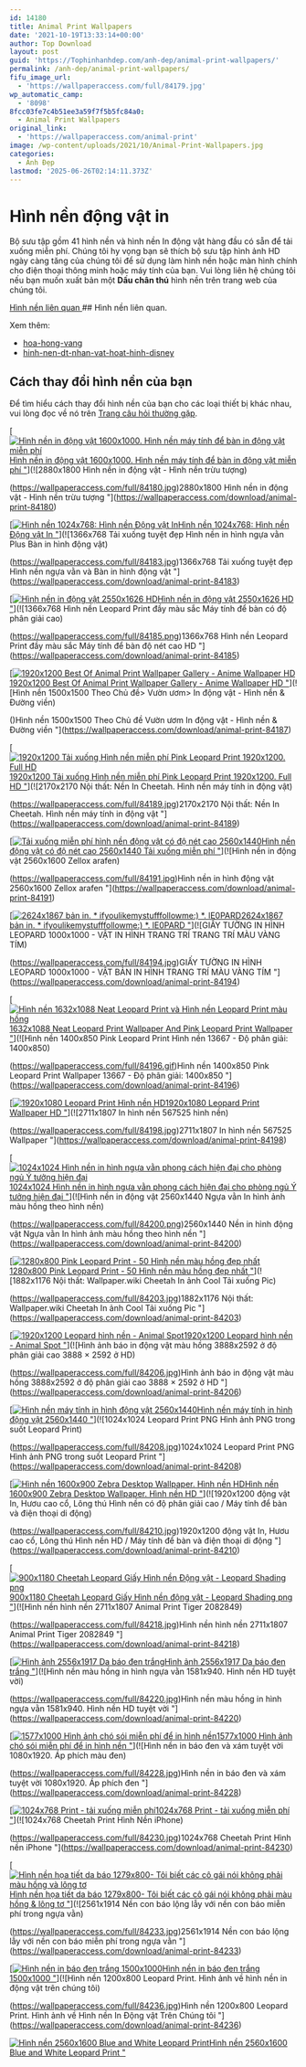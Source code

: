 ```yaml
---
id: 14180
title: Animal Print Wallpapers
date: '2021-10-19T13:33:14+00:00'
author: Top Download
layout: post
guid: 'https://Tophinhanhdep.com/anh-dep/animal-print-wallpapers/'
permalink: /anh-dep/animal-print-wallpapers/
fifu_image_url:
  - 'https://wallpaperaccess.com/full/84179.jpg'
wp_automatic_camp:
  - '8098'
8fcc03fe7c4b51ee3a59f7f5b5fc84a0:
  - Animal Print Wallpapers
original_link:
  - 'https://wallpaperaccess.com/animal-print'
image: /wp-content/uploads/2021/10/Animal-Print-Wallpapers.jpg
categories:
  - Ảnh Đẹp
lastmod: '2025-06-26T02:14:11.373Z'
---
```

# Hình nền động vật in

Bộ sưu tập gồm 41 hình nền và hình nền In động vật hàng đầu có sẵn để tải xuống miễn phí. Chúng tôi hy vọng bạn sẽ thích bộ sưu tập hình ảnh HD ngày càng tăng của chúng tôi để sử dụng làm hình nền hoặc màn hình chính cho điện thoại thông minh hoặc máy tính của bạn. Vui lòng liên hệ chúng tôi nếu bạn muốn xuất bản một **Dấu chân thú** hình nền trên trang web của chúng tôi.

[Hình nền liên quan ](#related) ## Hình nền liên quan.

   
 Xem thêm:

   
- [hoa-hong-vang](https://tophinhanhdep.com/hoa-hong/hoa-hong-vang/)
- [hinh-nen-dt-nhan-vat-hoat-hinh-disney](https://tophinhanhdep.com/hinh-nen-dep/hinh-nen-dt-nhan-vat-hoat-hinh-disney/)

## Cách thay đổi hình nền của bạn

Để tìm hiểu cách thay đổi hình nền của bạn cho các loại thiết bị khác nhau, vui lòng đọc về nó trên [Trang câu hỏi thường gặp](https://tophinhanhdep.com/faq/).

  
[[![Hình nền in động vật 1600x1000.  Hình nền máy tính để bàn in động vật miễn phí](https://wallpaperaccess.com/full/84179.jpg)Hình nền in động vật 1600x1000. Hình nền máy tính để bàn in động vật miễn phí "](https://wallpaperaccess.com/download/animal-print-84179)](![2880x1800 Hình nền in động vật - Hình nền trừu tượng)

(https://wallpaperaccess.com/full/84180.jpg)2880x1800 Hình nền in động vật - Hình nền trừu tượng "](https://wallpaperaccess.com/download/animal-print-84180)

[[![Hình nền 1024x768: Hình nền Động vật In](https://wallpaperaccess.com/full/84182.jpg)Hình nền 1024x768: Hình nền Động vật In "](https://wallpaperaccess.com/download/animal-print-84182)](![1366x768 Tải xuống tuyệt đẹp Hình nền in hình ngựa vằn Plus Bàn in hình động vật)

(https://wallpaperaccess.com/full/84183.jpg)1366x768 Tải xuống tuyệt đẹp Hình nền ngựa vằn và Bàn in hình động vật "](https://wallpaperaccess.com/download/animal-print-84183)

[[![Hình nền in động vật 2550x1626 HD](https://wallpaperaccess.com/full/84184.jpg)Hình nền in động vật 2550x1626 HD "](https://wallpaperaccess.com/download/animal-print-84184)](![1366x768 Hình nền Leopard Print đầy màu sắc Máy tính để bàn có độ phân giải cao)

(https://wallpaperaccess.com/full/84185.png)1366x768 Hình nền Leopard Print đầy màu sắc Máy tính để bàn độ nét cao HD "](https://wallpaperaccess.com/download/animal-print-84185)

[[![1920x1200 Best Of Animal Print Wallpaper Gallery - Anime Wallpaper HD](https://wallpaperaccess.com/full/84186.jpg)1920x1200 Best Of Animal Print Wallpaper Gallery - Anime Wallpaper HD "](https://wallpaperaccess.com/download/animal-print-84186)](![Hình nền 1500x1500 Theo Chủ đề> Vườn ươm> In động vật - Hình nền & Đường viền)

()Hình nền 1500x1500 Theo Chủ đề Vườn ươm In động vật - Hình nền &amp; Đường viền "](https://wallpaperaccess.com/download/animal-print-84187)

[[![1920x1200 Tải xuống Hình nền miễn phí Pink Leopard Print 1920x1200.  Full HD](https://wallpaperaccess.com/full/84188.jpg)1920x1200 Tải xuống Hình nền miễn phí Pink Leopard Print 1920x1200. Full HD "](https://wallpaperaccess.com/download/animal-print-84188)](![2170x2170 Nội thất: Nền In Cheetah.  Hình nền máy tính in động vật)

(https://wallpaperaccess.com/full/84189.jpg)2170x2170 Nội thất: Nền In Cheetah. Hình nền máy tính in động vật "](https://wallpaperaccess.com/download/animal-print-84189)

[[![Tải xuống miễn phí hình nền động vật có độ nét cao 2560x1440](https://wallpaperaccess.com/full/84190.jpg)Hình nền động vật có độ nét cao 2560x1440 Tải xuống miễn phí "](https://wallpaperaccess.com/download/animal-print-84190)](![Hình nền in động vật 2560x1600 Zellox arafen)

(https://wallpaperaccess.com/full/84191.jpg)Hình nền in hình động vật 2560x1600 Zellox arafen "](https://wallpaperaccess.com/download/animal-print-84191)

[[![2624x1867 bản in.  * ifyoulikemystufffollowme:) *.  lE0PARD](https://wallpaperaccess.com/full/84192.jpg)2624x1867 bản in. \* ifyoulikemystufffollowme:) \*. lE0PARD "](https://wallpaperaccess.com/download/animal-print-84192)](![GIẤY TƯỜNG IN HÌNH LEOPARD 1000x1000 - VẬT IN HÌNH TRANG TRÍ TRANG TRÍ MÀU VÀNG TÍM)

(https://wallpaperaccess.com/full/84194.jpg)GIẤY TƯỜNG IN HÌNH LEOPARD 1000x1000 - VẬT BẢN IN HÌNH TRANG TRÍ MÀU VÀNG TÍM "](https://wallpaperaccess.com/download/animal-print-84194)

[[![Hình nền 1632x1088 Neat Leopard Print và Hình nền Leopard Print màu hồng](https://wallpaperaccess.com/full/84195.jpg)1632x1088 Neat Leopard Print Wallpaper And Pink Leopard Print Wallpaper "](https://wallpaperaccess.com/download/animal-print-84195)](![Hình nền 1400x850 Pink Leopard Print Hình nền 13667 - Độ phân giải: 1400x850)

(https://wallpaperaccess.com/full/84196.gif)Hình nền 1400x850 Pink Leopard Print Wallpaper 13667 - Độ phân giải: 1400x850 "](https://wallpaperaccess.com/download/animal-print-84196)

[[![1920x1080 Leopard Print Hình nền HD](https://wallpaperaccess.com/full/84197.jpg)1920x1080 Leopard Print Wallpaper HD "](https://wallpaperaccess.com/download/animal-print-84197)](![2711x1807 In hình nền 567525 hình nền)

(https://wallpaperaccess.com/full/84198.jpg)2711x1807 In hình nền 567525 Wallpaper "](https://wallpaperaccess.com/download/animal-print-84198)

[[![1024x1024 Hình nền in hình ngựa vằn phong cách hiện đại cho phòng ngủ Ý tưởng hiện đại](https://wallpaperaccess.com/full/84199.jpg)1024x1024 Hình nền in hình ngựa vằn phong cách hiện đại cho phòng ngủ Ý tưởng hiện đại "](https://wallpaperaccess.com/download/animal-print-84199)](![Hình nền in động vật 2560x1440 Ngựa vằn In hình ảnh màu hồng theo hình nền)

(https://wallpaperaccess.com/full/84200.png)2560x1440 Nền in hình động vật Ngựa vằn In hình ảnh màu hồng theo hình nền "](https://wallpaperaccess.com/download/animal-print-84200)

[[![1280x800 Pink Leopard Print - 50 Hình nền màu hồng đẹp nhất](https://wallpaperaccess.com/full/84201.jpg)1280x800 Pink Leopard Print - 50 Hình nền màu hồng đẹp nhất "](https://wallpaperaccess.com/download/animal-print-84201)](![1882x1176 Nội thất: Wallpaper.wiki Cheetah In ảnh Cool Tải xuống Pic)

(https://wallpaperaccess.com/full/84203.jpg)1882x1176 Nội thất: Wallpaper.wiki Cheetah In ảnh Cool Tải xuống Pic "](https://wallpaperaccess.com/download/animal-print-84203)

[[![1920x1200 Leopard hình nền - Animal Spot](https://wallpaperaccess.com/full/84204.jpg)1920x1200 Leopard hình nền - Animal Spot "](https://wallpaperaccess.com/download/animal-print-84204)](![Hình ảnh báo in động vật màu hồng 3888x2592 ở độ phân giải cao 3888 × 2592 ở HD)

(https://wallpaperaccess.com/full/84206.jpg)Hình ảnh báo in động vật màu hồng 3888x2592 ở độ phân giải cao 3888 × 2592 ở HD "](https://wallpaperaccess.com/download/animal-print-84206)

[[![Hình nền máy tính in hình động vật 2560x1440](https://wallpaperaccess.com/full/84207.png)Hình nền máy tính in hình động vật 2560x1440 "](https://wallpaperaccess.com/download/animal-print-84207)](![1024x1024 Leopard Print PNG Hình ảnh PNG trong suốt Leopard Print)

(https://wallpaperaccess.com/full/84208.jpg)1024x1024 Leopard Print PNG Hình ảnh PNG trong suốt Leopard Print "](https://wallpaperaccess.com/download/animal-print-84208)

[[![Hình nền 1600x900 Zebra Desktop Wallpaper.  Hình nền HD](https://wallpaperaccess.com/full/84209.jpg)Hình nền 1600x900 Zebra Desktop Wallpaper. Hình nền HD "](https://wallpaperaccess.com/download/animal-print-84209)](![1920x1200 động vật In, Hươu cao cổ, Lông thú Hình nền có độ phân giải cao / Máy tính để bàn và điện thoại di động)

(https://wallpaperaccess.com/full/84210.jpg)1920x1200 động vật In, Hươu cao cổ, Lông thú Hình nền HD / Máy tính để bàn và điện thoại di động "](https://wallpaperaccess.com/download/animal-print-84210)

[[![900x1180 Cheetah Leopard Giấy Hình nền Động vật - Leopard Shading png](https://wallpaperaccess.com/full/84211.jpg)900x1180 Cheetah Leopard Giấy Hình nền động vật - Leopard Shading png "](https://wallpaperaccess.com/download/animal-print-84211)](![Hình nền hình nền 2711x1807 Animal Print Tiger 2082849)

(https://wallpaperaccess.com/full/84218.jpg)Hình nền hình nền 2711x1807 Animal Print Tiger 2082849 "](https://wallpaperaccess.com/download/animal-print-84218)

[[![Hình ảnh 2556x1917 Da báo đen trắng](https://wallpaperaccess.com/full/84219.jpg)Hình ảnh 2556x1917 Da báo đen trắng "](https://wallpaperaccess.com/download/animal-print-84219)](![Hình nền màu hồng in hình ngựa vằn 1581x940.  Hình nền HD tuyệt vời)

(https://wallpaperaccess.com/full/84220.jpg)Hình nền màu hồng in hình ngựa vằn 1581x940. Hình nền HD tuyệt vời "](https://wallpaperaccess.com/download/animal-print-84220)

[[![1577x1000 Hình ảnh chó sói miễn phí để in hình nền](https://wallpaperaccess.com/full/84224.jpg)1577x1000 Hình ảnh chó sói miễn phí để in hình nền "](https://wallpaperaccess.com/download/animal-print-84224)](![Hình nền in báo đen và xám tuyệt vời 1080x1920.  Áp phích màu đen)

(https://wallpaperaccess.com/full/84228.jpg)Hình nền in báo đen và xám tuyệt vời 1080x1920. Áp phích đen "](https://wallpaperaccess.com/download/animal-print-84228)

[[![1024x768 Print - tải xuống miễn phí](https://wallpaperaccess.com/full/84229.jpg)1024x768 Print - tải xuống miễn phí "](https://wallpaperaccess.com/download/animal-print-84229)](![1024x768 Cheetah Print Hình Nền iPhone)

(https://wallpaperaccess.com/full/84230.jpg)1024x768 Cheetah Print Hình nền iPhone "](https://wallpaperaccess.com/download/animal-print-84230)

[[![Hình nền họa tiết da báo 1279x800- Tôi biết các cô gái nói không phải màu hồng và lông tơ](https://wallpaperaccess.com/full/84232.jpg)Hình nền họa tiết da báo 1279x800- Tôi biết các cô gái nói không phải màu hồng &amp; lông tơ "](https://wallpaperaccess.com/download/animal-print-84232)](![2561x1914 Nền con báo lộng lẫy với nền con báo miễn phí trong ngựa vằn)

(https://wallpaperaccess.com/full/84233.jpg)2561x1914 Nền con báo lộng lẫy với nền con báo miễn phí trong ngựa vằn "](https://wallpaperaccess.com/download/animal-print-84233)

[[![Hình nền in báo đen trắng 1500x1000](https://wallpaperaccess.com/full/84234.jpg)Hình nền in báo đen trắng 1500x1000 "](https://wallpaperaccess.com/download/animal-print-84234)](![Hình nền 1200x800 Leopard Print.  Hình ảnh về hình nền in động vật trên chúng tôi)

(https://wallpaperaccess.com/full/84236.jpg)Hình nền 1200x800 Leopard Print. Hình ảnh về Hình nền In Động vật Trên Chúng tôi "](https://wallpaperaccess.com/download/animal-print-84236)

[![Hình nền 2560x1600 Blue and White Leopard Print](https://wallpaperaccess.com/full/84242.jpg)Hình nền 2560x1600 Blue and White Leopard Print "](https://wallpaperaccess.com/download/animal-print-84242)
